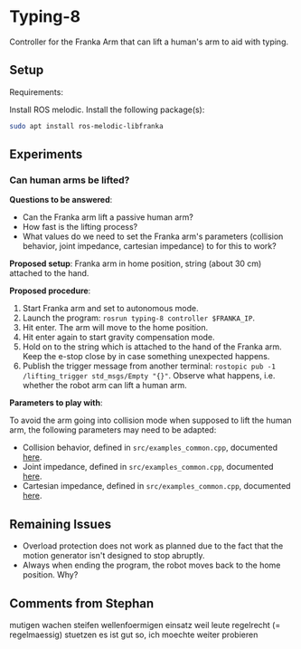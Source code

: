# Typing-8

Controller for the Franka Arm that can lift a human's arm to aid with typing.

## Setup

Requirements:

Install ROS melodic. Install the following package(s):

```bash
sudo apt install ros-melodic-libfranka
```

## Experiments

### Can human arms be lifted?

**Questions to be answered**:

- Can the Franka arm lift a passive human arm?
- How fast is the lifting process?
- What values do we need to set the Franka arm's parameters (collision behavior, joint impedance, cartesian impedance) to for this to work?

**Proposed setup**: Franka arm in home position, string (about 30 cm) attached to the hand.

**Proposed procedure**:

1. Start Franka arm and set to autonomous mode.
1. Launch the program: `rosrun typing-8 controller $FRANKA_IP`.
1. Hit enter. The arm will move to the home position.
1. Hit enter again to start gravity compensation mode.
1. Hold on to the string which is attached to the hand of the Franka arm. Keep the e-stop close by in case something unexpected happens.
1. Publish the trigger message from another terminal: `rostopic pub -1 /lifting_trigger std_msgs/Empty "{}"`. Observe what happens, i.e. whether the robot arm can lift a human arm.

**Parameters to play with**:

To avoid the arm going into collision mode when supposed to lift the human arm, the following parameters may need to be adapted:

- Collision behavior, defined in `src/examples_common.cpp`, documented [here](https://github.com/frankaemika/libfranka/blob/06ad8dcf5706f00663b6fd6351734096cea9c2d0/include/franka/robot.h#L483).
- Joint impedance, defined in `src/examples_common.cpp`, documented [here](https://github.com/frankaemika/libfranka/blob/06ad8dcf5706f00663b6fd6351734096cea9c2d0/include/franka/robot.h#L533).
- Cartesian impedance, defined in `src/examples_common.cpp`, documented [here](https://github.com/frankaemika/libfranka/blob/06ad8dcf5706f00663b6fd6351734096cea9c2d0/include/franka/robot.h#L547).

## Remaining Issues

- Overload protection does not work as planned due to the fact that the motion generator isn't designed to stop abruptly.
- Always when ending the program, the robot moves back to the home position. Why?

## Comments from Stephan

mutigen wachen steifen wellenfoermigen einsatz
weil leute regelrecht (= regelmaessig) stuetzen
es ist gut so, ich moechte weiter probieren
